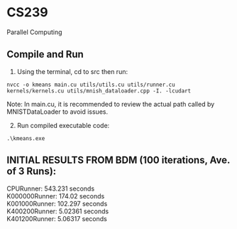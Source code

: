 # CS239
Parallel Computing

## Compile and Run
1. Using the terminal, cd to src then run:
```
nvcc -o kmeans main.cu utils/utils.cu utils/runner.cu kernels/kernels.cu utils/mnish_dataloader.cpp -I. -lcudart
```
Note:
In main.cu, it is recommended to review the actual path called by MNISTDataLoader to avoid issues.
<br>     

2. Run compiled executable code:

```
.\kmeans.exe
```

## INITIAL RESULTS FROM BDM (100 iterations, Ave. of 3 Runs):
CPURunner: 543.231 seconds <br>
K000000Runner: 174.02 seconds <br>
K001000Runner: 102.297 seconds <br>
K400200Runner: 5.02361 seconds <br>
K401200Runner: 5.06317 seconds